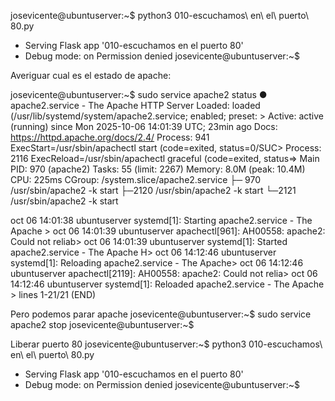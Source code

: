 josevicente@ubuntuserver:~$ python3 010-escuchamos\ en\ el\ puerto\ 80.py 
 * Serving Flask app '010-escuchamos en el puerto 80'
 * Debug mode: on
Permission denied
josevicente@ubuntuserver:~$ 

Averiguar cual es el estado de apache:

josevicente@ubuntuserver:~$ sudo service apache2 status
● apache2.service - The Apache HTTP Server
     Loaded: loaded (/usr/lib/systemd/system/apache2.service; enabled; preset: >
     Active: active (running) since Mon 2025-10-06 14:01:39 UTC; 23min ago
       Docs: https://httpd.apache.org/docs/2.4/
    Process: 941 ExecStart=/usr/sbin/apachectl start (code=exited, status=0/SUC>
    Process: 2116 ExecReload=/usr/sbin/apachectl graceful (code=exited, status=>
   Main PID: 970 (apache2)
      Tasks: 55 (limit: 2267)
     Memory: 8.0M (peak: 10.4M)
        CPU: 225ms
     CGroup: /system.slice/apache2.service
             ├─ 970 /usr/sbin/apache2 -k start
             ├─2120 /usr/sbin/apache2 -k start
             └─2121 /usr/sbin/apache2 -k start

oct 06 14:01:38 ubuntuserver systemd[1]: Starting apache2.service - The Apache >
oct 06 14:01:39 ubuntuserver apachectl[961]: AH00558: apache2: Could not reliab>
oct 06 14:01:39 ubuntuserver systemd[1]: Started apache2.service - The Apache H>
oct 06 14:12:46 ubuntuserver systemd[1]: Reloading apache2.service - The Apache>
oct 06 14:12:46 ubuntuserver apachectl[2119]: AH00558: apache2: Could not relia>
oct 06 14:12:46 ubuntuserver systemd[1]: Reloaded apache2.service - The Apache >
lines 1-21/21 (END)


Pero podemos parar apache
josevicente@ubuntuserver:~$ sudo service apache2 stop
josevicente@ubuntuserver:~$ 

Liberar puerto 80
josevicente@ubuntuserver:~$ python3 010-escuchamos\ en\ el\ puerto\ 80.py 
 * Serving Flask app '010-escuchamos en el puerto 80'
 * Debug mode: on
Permission denied
josevicente@ubuntuserver:~$ 





